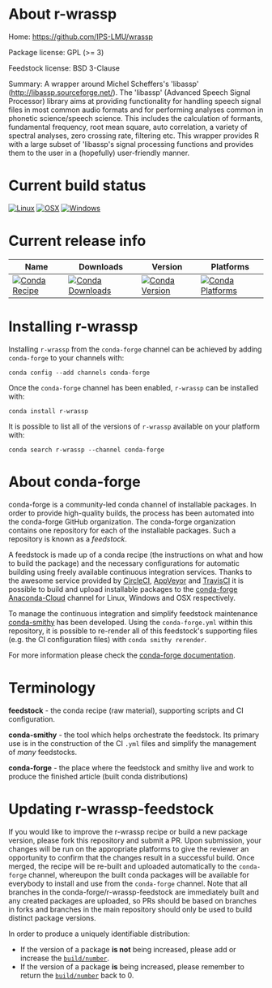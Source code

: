 About r-wrassp
==============

Home: https://github.com/IPS-LMU/wrassp

Package license: GPL (>= 3)

Feedstock license: BSD 3-Clause

Summary: A wrapper around Michel Scheffers's 'libassp' (<http://libassp.sourceforge.net/>).  The 'libassp' (Advanced Speech Signal Processor) library aims at providing functionality for handling speech signal files in most common audio formats and for performing analyses common in phonetic science/speech science. This includes the calculation of formants, fundamental frequency, root mean square, auto correlation, a variety of spectral analyses, zero crossing rate, filtering etc. This wrapper provides R with a large subset of 'libassp's signal processing functions and provides them to the user in a (hopefully) user-friendly manner.



Current build status
====================

[![Linux](https://img.shields.io/circleci/project/github/conda-forge/r-wrassp-feedstock/master.svg?label=Linux)](https://circleci.com/gh/conda-forge/r-wrassp-feedstock)
[![OSX](https://img.shields.io/travis/conda-forge/r-wrassp-feedstock/master.svg?label=macOS)](https://travis-ci.org/conda-forge/r-wrassp-feedstock)
[![Windows](https://img.shields.io/appveyor/ci/conda-forge/r-wrassp-feedstock/master.svg?label=Windows)](https://ci.appveyor.com/project/conda-forge/r-wrassp-feedstock/branch/master)

Current release info
====================

| Name | Downloads | Version | Platforms |
| --- | --- | --- | --- |
| [![Conda Recipe](https://img.shields.io/badge/recipe-r--wrassp-green.svg)](https://anaconda.org/conda-forge/r-wrassp) | [![Conda Downloads](https://img.shields.io/conda/dn/conda-forge/r-wrassp.svg)](https://anaconda.org/conda-forge/r-wrassp) | [![Conda Version](https://img.shields.io/conda/vn/conda-forge/r-wrassp.svg)](https://anaconda.org/conda-forge/r-wrassp) | [![Conda Platforms](https://img.shields.io/conda/pn/conda-forge/r-wrassp.svg)](https://anaconda.org/conda-forge/r-wrassp) |

Installing r-wrassp
===================

Installing `r-wrassp` from the `conda-forge` channel can be achieved by adding `conda-forge` to your channels with:

```
conda config --add channels conda-forge
```

Once the `conda-forge` channel has been enabled, `r-wrassp` can be installed with:

```
conda install r-wrassp
```

It is possible to list all of the versions of `r-wrassp` available on your platform with:

```
conda search r-wrassp --channel conda-forge
```


About conda-forge
=================

conda-forge is a community-led conda channel of installable packages.
In order to provide high-quality builds, the process has been automated into the
conda-forge GitHub organization. The conda-forge organization contains one repository
for each of the installable packages. Such a repository is known as a *feedstock*.

A feedstock is made up of a conda recipe (the instructions on what and how to build
the package) and the necessary configurations for automatic building using freely
available continuous integration services. Thanks to the awesome service provided by
[CircleCI](https://circleci.com/), [AppVeyor](https://www.appveyor.com/)
and [TravisCI](https://travis-ci.org/) it is possible to build and upload installable
packages to the [conda-forge](https://anaconda.org/conda-forge)
[Anaconda-Cloud](https://anaconda.org/) channel for Linux, Windows and OSX respectively.

To manage the continuous integration and simplify feedstock maintenance
[conda-smithy](https://github.com/conda-forge/conda-smithy) has been developed.
Using the ``conda-forge.yml`` within this repository, it is possible to re-render all of
this feedstock's supporting files (e.g. the CI configuration files) with ``conda smithy rerender``.

For more information please check the [conda-forge documentation](https://conda-forge.org/docs/).

Terminology
===========

**feedstock** - the conda recipe (raw material), supporting scripts and CI configuration.

**conda-smithy** - the tool which helps orchestrate the feedstock.
                   Its primary use is in the construction of the CI ``.yml`` files
                   and simplify the management of *many* feedstocks.

**conda-forge** - the place where the feedstock and smithy live and work to
                  produce the finished article (built conda distributions)


Updating r-wrassp-feedstock
===========================

If you would like to improve the r-wrassp recipe or build a new
package version, please fork this repository and submit a PR. Upon submission,
your changes will be run on the appropriate platforms to give the reviewer an
opportunity to confirm that the changes result in a successful build. Once
merged, the recipe will be re-built and uploaded automatically to the
`conda-forge` channel, whereupon the built conda packages will be available for
everybody to install and use from the `conda-forge` channel.
Note that all branches in the conda-forge/r-wrassp-feedstock are
immediately built and any created packages are uploaded, so PRs should be based
on branches in forks and branches in the main repository should only be used to
build distinct package versions.

In order to produce a uniquely identifiable distribution:
 * If the version of a package **is not** being increased, please add or increase
   the [``build/number``](https://conda.io/docs/user-guide/tasks/build-packages/define-metadata.html#build-number-and-string).
 * If the version of a package **is** being increased, please remember to return
   the [``build/number``](https://conda.io/docs/user-guide/tasks/build-packages/define-metadata.html#build-number-and-string)
   back to 0.
